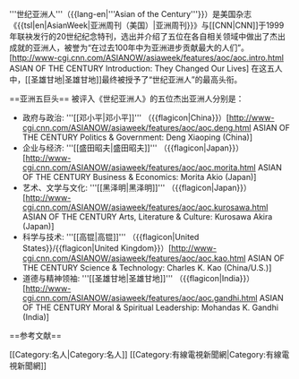 '''世纪亚洲人'''（{{lang-en|'''Asian of the Century'''}}）是美国杂志《{{tsl|en|AsianWeek|亚洲周刊（美国）|亚洲周刊}}》与[[CNN|CNN]]于1999年联袂发行的20世纪纪念特刊，选出并介绍了五位在各自相关领域中做出了杰出成就的亚洲人，被誉为“在过去100年中为亚洲进步贡献最大的人们”。<ref>[http://www-cgi.cnn.com/ASIANOW/asiaweek/features/aoc/aoc.intro.html ASIAN OF THE CENTURY Introduction: They Changed Our Lives]</ref> 在这五人中，[[圣雄甘地|圣雄甘地]]最终被授予了“世纪亚洲人”的最高头衔。

==亚洲五巨头==
被评入《世纪亚洲人》的五位杰出亚洲人分别是：

* 政府与政治: '''[[邓小平|邓小平]]''' （{{flagicon|China}}）<ref>[http://www-cgi.cnn.com/ASIANOW/asiaweek/features/aoc/aoc.deng.html ASIAN OF THE CENTURY Politics & Government: Deng Xiaoping (China)]</ref>
* 企业与经济: '''[[盛田昭夫|盛田昭夫]]''' （{{flagicon|Japan}}）<ref>[http://www-cgi.cnn.com/ASIANOW/asiaweek/features/aoc/aoc.morita.html ASIAN OF THE CENTURY Business & Economics: Morita Akio (Japan)]</ref>
* 艺术、文学与文化: '''[[黑泽明|黑泽明]]''' （{{flagicon|Japan}}）<ref>[http://www-cgi.cnn.com/ASIANOW/asiaweek/features/aoc/aoc.kurosawa.html ASIAN OF THE CENTURY Arts, Literature & Culture: Kurosawa Akira (Japan)]</ref>
* 科学与技术: '''[[高锟|高锟]]''' （{{flagicon|United States}}/{{flagicon|United Kingdom}}）<ref>[http://www-cgi.cnn.com/ASIANOW/asiaweek/features/aoc/aoc.kao.html ASIAN OF THE CENTURY Science & Technology: Charles K. Kao (China/U.S.)]</ref>
* 道德与精神领袖: '''[[圣雄甘地|圣雄甘地]]''' （{{flagicon|India}}）<ref>[http://www-cgi.cnn.com/ASIANOW/asiaweek/features/aoc/aoc.gandhi.html ASIAN OF THE CENTURY Moral & Spiritual Leadership: Mohandas K. Gandhi (India)]</ref>

==参考文献==

[[Category:名人|Category:名人]]
[[Category:有線電視新聞網|Category:有線電視新聞網]]